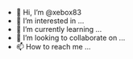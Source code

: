 - 👋 Hi, I’m @xebox83
- 👀 I’m interested in ...
- 🌱 I’m currently learning ...
- 💞️ I’m looking to collaborate on ...
- 📫 How to reach me ...

<!---
xebox83/xebox83 is a ✨ special ✨ repository because its `README.md` (this file) appears on your GitHub profile.
You can click the Preview link to take a look at your changes.
--->
